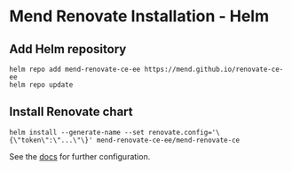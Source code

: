 # Mend Renovate Installation - Helm

## Add Helm repository

```shell
helm repo add mend-renovate-ce-ee https://mend.github.io/renovate-ce-ee
helm repo update
```

## Install Renovate chart

```shell
helm install --generate-name --set renovate.config='\{\"token\":\"...\"\}' mend-renovate-ce-ee/mend-renovate-ce
```

See the [docs](<[https://github.com/mend/renovate-cc-ee/tree/main/docs](https://github.com/mend/renovate-cc-ee/tree/main/docs)>) for further configuration.
